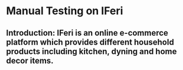 # Manual Testing on IFeri

## Introduction: IFeri is an online e-commerce platform which provides different household products including kitchen, dyning and home decor items.
